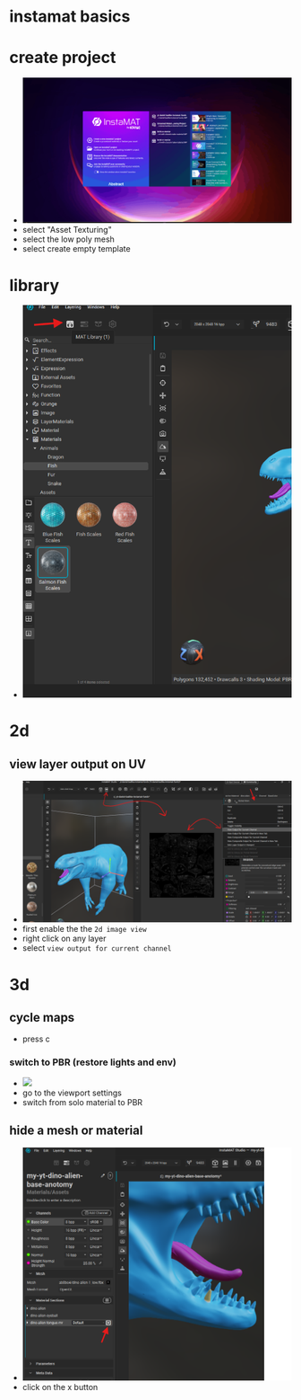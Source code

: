 # **instamat basics**

# create project

- <img src="./images/basics/create-texturing-project.gif">
- select "Asset Texturing"
- select the low poly mesh
- select create empty template

# library

- <img src="./images/basics/open-mat-library.png">

# 2d

## view layer output on UV

- <img src="./images/basics/view-2d-image-uv.png">
- first enable the the `2d image view`
- right click on any layer
- select `view output for current channel`

# 3d

## cycle maps

- press c

### switch to PBR (restore lights and env)

- <img src="./images/basics/switch-back-to-pbr.gif">
- go to the viewport settings
- switch from solo material to PBR

## hide a mesh or material

- <img src="./images/basics/hide-mesh.png">
- click on the x button
